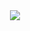 <div style="text-align: center">
	<img src="http://mercurios.in/site/assets/img/logo-mercurios.png" align="center">
</div>